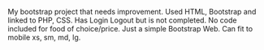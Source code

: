 My bootstrap project that needs improvement. Used HTML, Bootstrap and linked to PHP, CSS. Has Login Logout but is not completed. No code included for food of choice/price. Just a simple Bootstrap Web. Can fit to mobile xs, sm, md, lg.
